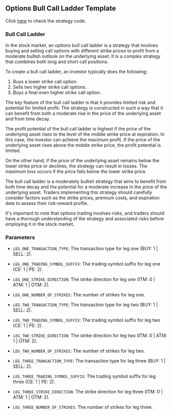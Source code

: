 ## Options Bull Call Ladder Template 

Click [here](https://github.com/algobulls/pyalgostrategypool/blob/master/pyalgostrategypool/options_bull_call_ladder.py) to check the strategy code.

### Bull Call Ladder

In the stock market, an options bull call ladder is a strategy that involves buying and selling call options with different strike prices to profit from a moderate bullish outlook on the underlying asset. It is a complex strategy that combines both long and short call positions.

To create a bull call ladder, an investor typically does the following:

1. Buys a lower strike call option.
2. Sells two higher strike call options.
3. Buys a final even higher strike call option.

The key feature of the bull call ladder is that it provides limited risk and potential for limited profit. The strategy is constructed in such a way that it can benefit from both a moderate rise in the price of the underlying asset and from time decay.

The profit potential of the bull call ladder is highest if the price of the underlying asset rises to the level of the middle strike price at expiration. In this case, the investor can achieve the maximum profit. If the price of the underlying asset rises above the middle strike price, the profit potential is limited.

On the other hand, if the price of the underlying asset remains below the lower strike price or declines, the strategy can result in losses. The maximum loss occurs if the price falls below the lower strike price.

The bull call ladder is a moderately bullish strategy that aims to benefit from both time decay and the potential for a moderate increase in the price of the underlying asset. Traders implementing this strategy should carefully consider factors such as the strike prices, premium costs, and expiration date to assess their risk-reward profile.

It's important to note that options trading involves risks, and traders should have a thorough understanding of the strategy and associated risks before employing it in the stock market.



### Parameters

- `LEG_ONE_TRANSACTION_TYPE`: The transaction type for leg one (BUY: 1 | SELL: 2).
- `LEG_ONE_TRADING_SYMBOL_SUFFIX`: The trading symbol suffix for leg one (CE: 1 | PE: 2).
- `LEG_ONE_STRIKE_DIRECTION`: The strike direction for leg one (ITM: 0 | ATM: 1 | OTM: 2).
- `LEG_ONE_NUMBER_OF_STRIKES`: The number of strikes for leg one.

- `LEG_TWO_TRANSACTION_TYPE`: The transaction type for leg two (BUY: 1 | SELL: 2).
- `LEG_TWO_TRADING_SYMBOL_SUFFIX`: The trading symbol suffix for leg two (CE: 1 | PE: 2).
- `LEG_TWO_STRIKE_DIRECTION`: The strike direction for leg two (ITM: 0 | ATM: 1 | OTM: 2).
- `LEG_TWO_NUMBER_OF_STRIKES`: The number of strikes for leg two.

- `LEG_THREE_TRANSACTION_TYPE`: The transaction type for leg three (BUY: 1 | SELL: 2).
- `LEG_THREE_TRADING_SYMBOL_SUFFIX`: The trading symbol suffix for leg three (CE: 1 | PE: 2).
- `LEG_THREE_STRIKE_DIRECTION`: The strike direction for leg three (ITM: 0 | ATM: 1 | OTM: 2).
- `LEG_THREE_NUMBER_OF_STRIKES`: The number of strikes for leg three.
